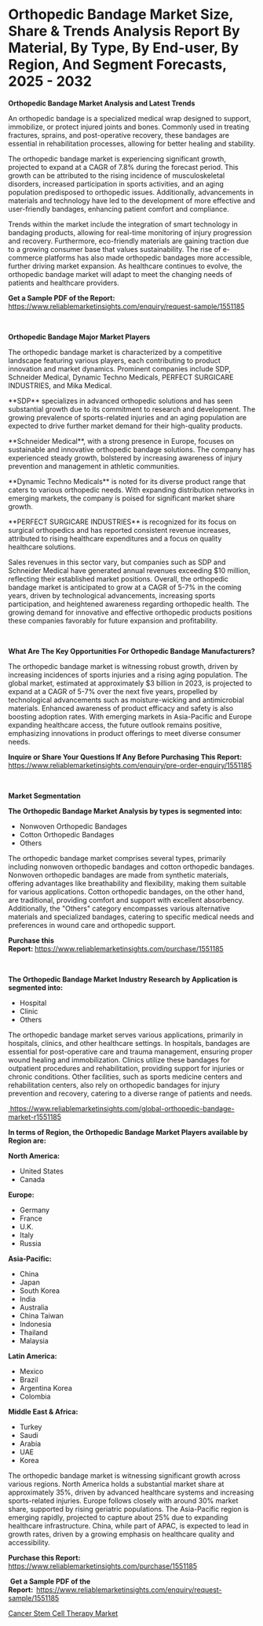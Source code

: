 <p><h1>Orthopedic Bandage Market Size, Share & Trends Analysis Report By Material, By Type, By End-user, By Region, And Segment Forecasts, 2025 - 2032</h1></p><p><strong>Orthopedic Bandage Market Analysis and Latest Trends</strong></p>
<p><p>An orthopedic bandage is a specialized medical wrap designed to support, immobilize, or protect injured joints and bones. Commonly used in treating fractures, sprains, and post-operative recovery, these bandages are essential in rehabilitation processes, allowing for better healing and stability.</p><p>The orthopedic bandage market is experiencing significant growth, projected to expand at a CAGR of 7.8% during the forecast period. This growth can be attributed to the rising incidence of musculoskeletal disorders, increased participation in sports activities, and an aging population predisposed to orthopedic issues. Additionally, advancements in materials and technology have led to the development of more effective and user-friendly bandages, enhancing patient comfort and compliance.</p><p>Trends within the market include the integration of smart technology in bandaging products, allowing for real-time monitoring of injury progression and recovery. Furthermore, eco-friendly materials are gaining traction due to a growing consumer base that values sustainability. The rise of e-commerce platforms has also made orthopedic bandages more accessible, further driving market expansion. As healthcare continues to evolve, the orthopedic bandage market will adapt to meet the changing needs of patients and healthcare providers.</p></p>
<p><strong>Get a Sample PDF of the Report:&nbsp;</strong> <a href="https://www.reliablemarketinsights.com/enquiry/request-sample/1551185?utm_campaign=2564&utm_medium=2&utm_source=Github&utm_content=ia&utm_term=03032025&utm_id=orthopedic-bandage">https://www.reliablemarketinsights.com/enquiry/request-sample/1551185</a></p>
<p>&nbsp;</p>
<p><strong>Orthopedic Bandage Major Market Players</strong></p>
<p><p>The orthopedic bandage market is characterized by a competitive landscape featuring various players, each contributing to product innovation and market dynamics. Prominent companies include SDP, Schneider Medical, Dynamic Techno Medicals, PERFECT SURGICARE INDUSTRIES, and Mika Medical.</p><p>**SDP** specializes in advanced orthopedic solutions and has seen substantial growth due to its commitment to research and development. The growing prevalence of sports-related injuries and an aging population are expected to drive further market demand for their high-quality products.</p><p>**Schneider Medical**, with a strong presence in Europe, focuses on sustainable and innovative orthopedic bandage solutions. The company has experienced steady growth, bolstered by increasing awareness of injury prevention and management in athletic communities.</p><p>**Dynamic Techno Medicals** is noted for its diverse product range that caters to various orthopedic needs. With expanding distribution networks in emerging markets, the company is poised for significant market share growth.</p><p>**PERFECT SURGICARE INDUSTRIES** is recognized for its focus on surgical orthopedics and has reported consistent revenue increases, attributed to rising healthcare expenditures and a focus on quality healthcare solutions.</p><p>Sales revenues in this sector vary, but companies such as SDP and Schneider Medical have generated annual revenues exceeding $10 million, reflecting their established market positions. Overall, the orthopedic bandage market is anticipated to grow at a CAGR of 5-7% in the coming years, driven by technological advancements, increasing sports participation, and heightened awareness regarding orthopedic health. The growing demand for innovative and effective orthopedic products positions these companies favorably for future expansion and profitability.</p></p>
<p>&nbsp;</p>
<p><strong>What Are The Key Opportunities For Orthopedic Bandage Manufacturers?</strong></p>
<p><p>The orthopedic bandage market is witnessing robust growth, driven by increasing incidences of sports injuries and a rising aging population. The global market, estimated at approximately $3 billion in 2023, is projected to expand at a CAGR of 5-7% over the next five years, propelled by technological advancements such as moisture-wicking and antimicrobial materials. Enhanced awareness of product efficacy and safety is also boosting adoption rates. With emerging markets in Asia-Pacific and Europe expanding healthcare access, the future outlook remains positive, emphasizing innovations in product offerings to meet diverse consumer needs.</p></p>
<p><strong>Inquire or Share Your Questions If Any Before Purchasing This Report:</strong> <a href="https://www.reliablemarketinsights.com/enquiry/pre-order-enquiry/1551185?utm_campaign=2564&utm_medium=2&utm_source=Github&utm_content=ia&utm_term=03032025&utm_id=orthopedic-bandage">https://www.reliablemarketinsights.com/enquiry/pre-order-enquiry/1551185</a></p>
<p>&nbsp;</p>
<p><strong>Market Segmentation</strong></p>
<p><strong>The Orthopedic Bandage Market Analysis by types is segmented into:</strong></p>
<p><ul><li>Nonwoven Orthopedic Bandages</li><li>Cotton Orthopedic Bandages</li><li>Others</li></ul></p>
<p><p>The orthopedic bandage market comprises several types, primarily including nonwoven orthopedic bandages and cotton orthopedic bandages. Nonwoven orthopedic bandages are made from synthetic materials, offering advantages like breathability and flexibility, making them suitable for various applications. Cotton orthopedic bandages, on the other hand, are traditional, providing comfort and support with excellent absorbency. Additionally, the "Others" category encompasses various alternative materials and specialized bandages, catering to specific medical needs and preferences in wound care and orthopedic support.</p></p>
<p><strong>Purchase this Report:&nbsp;</strong><a href="https://www.reliablemarketinsights.com/purchase/1551185?utm_campaign=2564&utm_medium=2&utm_source=Github&utm_content=ia&utm_term=03032025&utm_id=orthopedic-bandage">https://www.reliablemarketinsights.com/purchase/1551185</a></p>
<p>&nbsp;</p>
<p><strong>The Orthopedic Bandage Market Industry Research by Application is segmented into:</strong></p>
<p><ul><li>Hospital</li><li>Clinic</li><li>Others</li></ul></p>
<p><p>The orthopedic bandage market serves various applications, primarily in hospitals, clinics, and other healthcare settings. In hospitals, bandages are essential for post-operative care and trauma management, ensuring proper wound healing and immobilization. Clinics utilize these bandages for outpatient procedures and rehabilitation, providing support for injuries or chronic conditions. Other facilities, such as sports medicine centers and rehabilitation centers, also rely on orthopedic bandages for injury prevention and recovery, catering to a diverse range of patients and needs.</p></p>
<p><a href="https://www.reliablemarketinsights.com/global-orthopedic-bandage-market-r1551185?utm_campaign=2564&utm_medium=2&utm_source=Github&utm_content=ia&utm_term=03032025&utm_id=orthopedic-bandage">&nbsp;https://www.reliablemarketinsights.com/global-orthopedic-bandage-market-r1551185</a></p>
<p><strong>In terms of Region, the Orthopedic Bandage Market Players available by Region are:</strong></p>
<p>
    <p> <strong> North America: </strong>
        <ul>
            <li>United States</li>
            <li>Canada</li>
        </ul>
        </p> 
    <p> <strong> Europe: </strong>
        <ul>
            <li>Germany</li>
            <li>France</li>
            <li>U.K.</li>
            <li>Italy</li>
            <li>Russia</li>
        </ul>
        </p> 
    <p> <strong> Asia-Pacific: </strong>
        <ul>
            <li>China</li>
            <li>Japan</li>
            <li>South Korea</li>
            <li>India</li>
            <li>Australia</li>
            <li>China Taiwan</li>
            <li>Indonesia</li>
            <li>Thailand</li>
            <li>Malaysia</li>
        </ul>
        </p> 
    <p> <strong> Latin America: </strong>
        <ul>
            <li>Mexico</li>
            <li>Brazil</li>
            <li>Argentina Korea</li>
            <li>Colombia</li>
        </ul>
        </p> 
    <p> <strong> Middle East & Africa: </strong>
        <ul>
            <li>Turkey</li>
            <li>Saudi</li>
            <li>Arabia</li>
            <li>UAE</li>
            <li>Korea</li>
        </ul>
    </p>
    </p>
<p><p>The orthopedic bandage market is witnessing significant growth across various regions. North America holds a substantial market share at approximately 35%, driven by advanced healthcare systems and increasing sports-related injuries. Europe follows closely with around 30% market share, supported by rising geriatric populations. The Asia-Pacific region is emerging rapidly, projected to capture about 25% due to expanding healthcare infrastructure. China, while part of APAC, is expected to lead in growth rates, driven by a growing emphasis on healthcare quality and accessibility.</p></p>
<p><strong>Purchase this Report: </strong><a href="https://www.reliablemarketinsights.com/purchase/1551185?utm_campaign=2564&utm_medium=2&utm_source=Github&utm_content=ia&utm_term=03032025&utm_id=orthopedic-bandage">https://www.reliablemarketinsights.com/purchase/1551185</a></p>
<p>&nbsp;<strong>Get a Sample PDF of the Report:&nbsp;&nbsp;</strong><a href="https://www.reliablemarketinsights.com/enquiry/request-sample/1551185?utm_campaign=2564&utm_medium=2&utm_source=Github&utm_content=ia&utm_term=03032025&utm_id=orthopedic-bandage">https://www.reliablemarketinsights.com/enquiry/request-sample/1551185</a></p>
<p><strong></strong></p>
<p><p><a href="https://github.com/dayaanapis5/Market-Research-Report-List-1/blob/main/cancer-stem-cell-therapy-market.md?utm_campaign=2564&utm_medium=2&utm_source=Github&utm_content=ia&utm_term=03032025&utm_id=orthopedic-bandage">Cancer Stem Cell Therapy Market</a></p></p>